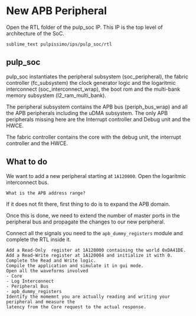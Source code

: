 # New APB Peripheral

Open the RTL folder of the pulp_soc IP.
This IP is the top level of architecture of the SoC.

```
sublime_text pulpissimo/ips/pulp_soc/rtl
```

## pulp_soc

pulp_soc instantiates the peripheral subsystem (soc_peripheral), the fabric controller (fc_subsystem)
the clock generator logic and the logaritmic interconnect (soc_interconnect_wrap), the boot rom and the
multi-bank memory subsystem (l2_ram_multi_bank).

The peripheral subsystem contains the APB bus (periph_bus_wrap) and all the APB peripherals including
the uDMA subsystem. The only APB peripherals missing here are the Interrupt controller and Debug unit and the HWCE.

The fabric controller contains the core with the debug unit, the interrupt controller and the HWCE.


## What to do

We want to add a new peripheral starting at `1A120000`.
Open the logaritmic interconnect bus.


```
What is the APB address range?
```

If it does not fit there, first thing to do is to expand the APB domain.

Once this is done, we need to extend the number of master ports in the peripheral bus and propagate
the changes to our new peripheral.


Connect all the signals you need to the `apb_dummy_registers` module and complete the RTL inside it.


```
Add a Read-Only  register at 1A120000 containing the world 0xDA41DE.
Add a Read-Write register at 1A120004 and initialize it with 0.
Complete the Read and Write logic.
Compile the application and simulate it in gui mode.
Open all the waveforms involved
- Core
- Log Interconnect
- Peripheral Bus
- apb_dummy_registers
Identify the momemnt you are actually reading and writing your peripheral and measure the
latency from the Core request to the actual response.
```


